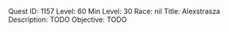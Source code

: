 Quest ID: 1157
Level: 60
Min Level: 30
Race: nil
Title: Alexstrasza
Description: TODO
Objective: TODO
